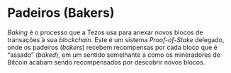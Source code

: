 # Padeiros (Bakers)

_Baking_ é o processo que a Tezos usa para anexar novos blocos de transações à sua _blockchain_. Este é um sistema _Proof-of-Stake_ delegado, onde os padeiros (_bakers_) recebem recompensas por cada bloco que é “assado” (_baked_), em um sentido semelhante a como os mineradores de Bitcoin acabam sendo recompensados por descobrir novos blocos.
